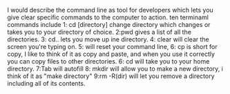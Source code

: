 I would describe the command line as tool for developers which lets you give clear specific commands to the computer to action.
ten terminaml commands include 1: cd [directory] change directory which changes or takes you to your directory of choice. 2:pwd gives a list of all the directories. 3: cd.. lets you move up ine directory. 4: clear will clear the screen you're typing on. 5: will reset your command line, 6: cp is short for copy, I like to think of it as copy and paste, and when you use it correctly you can copy files to other directories. 6: cd will take you to your home directory. 7:Tab will autofill 8: mkdir will allow you to make a new directory, i think of it as "make directory" 9:rm -R(dir) will let you remove a directory including all of its contents.
